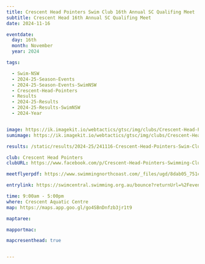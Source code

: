 ```yaml
---
title: Crescent Head Pointers Swim Club 16th Annual SC Qualifing Meet
subtitle: Crescent Head 16th Annual SC Qualifing Meet
date: 2024-11-16

eventdate:
  day: 16th
  month: November
  year: 2024

tags:

  - Swim-NSW
  - 2024-25-Season-Events
  - 2024-25-Season-Events-SwimNSW
  - Crescent-Head-Pointers
  - Results
  - 2024-25-Results
  - 2024-25-Results-SwimNSW
  - 2024-Year


image: https://ik.imagekit.io/webtactics/gtsc/img/clubs/Crescent-Head-Pointers-600x400.jpg
sumimage: https://ik.imagekit.io/webtactics/gtsc/img/clubs/Crescent-Head-Pointers-400x600.jpg

results: /static/results/2024-25/241116-Crescent-Head-Pointers-Swim-Club-16th-Annual-SC-Qualifing-Meet-results.pdf

club: Crescent Head Pointers
clubURL: https://www.facebook.com/p/Crescent-Head-Pointers-Swimming-Club-100031252717475/

meetflyerpdf: https://www.swimmingnorthcoast.com/_files/ugd/8dab05_751c106be8444afeadb6bed7c6788c5b.pdf

entrylink: https://swimcentral.swimming.org.au/bounce?returnUrl=%2Fevents%2Fc6295dd2-3576-ef11-a670-0022489771e1%2Fdetail

time: 9:00am - 5:00pm
where: Crescent Aquatic Centre
map: https://maps.app.goo.gl/go4SBnDnfzb3jr1t9

maptaree:

mapportmac:

mapcresenthead: true


---
```



